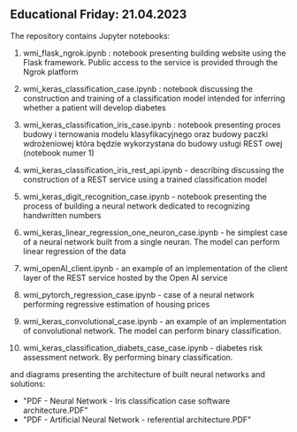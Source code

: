 Educational Friday: 21.04.2023
-----------------------------------------------------------------------------------------------


The repository contains Jupyter notebooks:

1. wmi_flask_ngrok.ipynb : notebook presenting building website using the Flask framework. Public access to the service is provided through the Ngrok platform

2. wmi_keras_classification_case.ipynb : notebook discussing the construction and training of a classification model intended for inferring whether a patient will develop diabetes

3. wmi_keras_classification_iris_case.ipynb : notebook presenting proces budowy i ternowania modelu klasyfikacyjnego oraz budowy paczki wdrożeniowej która będzie wykorzystana do budowy usługi REST owej (notebook numer 1)

4. wmi_keras_classification_iris_rest_api.ipynb - describing discussing the construction of a REST service using a trained classification model

5. wmi_keras_digit_recognition_case.ipynb - notebook presenting the process of building a neural network dedicated to recognizing handwritten numbers

6. wmi_keras_linear_regression_one_neuron_case.ipynb - he simplest case of a neural network built from a single neuran. The model can perform linear regression of the data

7. wmi_openAI_client.ipynb - an example of an implementation of the client layer of the REST service hosted by the Open AI service

8. wmi_pytorch_regression_case.ipynb - case of a neural network performing regressive estimation of housing prices

9. wmi_keras_convolutional_case.ipynb - an example of an implementation of convolutional network. The model can perform binary classification.

10. wmi_keras_classification_diabets_case_case.ipynb - diabetes risk assessment network. By performing binary classification.

and diagrams presenting the architecture of built neural networks and solutions:
- "PDF - Neural Network - Iris classification case software architecture.PDF"
- "PDF - Artificial Neural Network - referential architecture.PDF"

